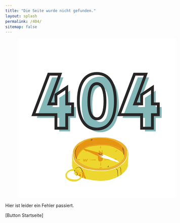 ```yaml
---
title: "Die Seite wurde nicht gefunden."
layout: splash
permalink: /404/
sitemap: false
---
```


<figure style="width: 500px" class="align-right">
  <img src="https://github.com/mbosselmann/portfolio/blob/master/assets/images/404.png?raw=true" alt="">
  </figure>

Hier ist leider ein Fehler passiert.
 
[Button Startseite]
